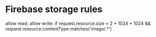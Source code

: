 # Firebase storage rules

allow read;
allow write: if
request.resource.size < 2 * 1024 * 1024 &&
request.resource.contentType.matches('image/.*')